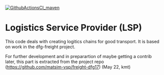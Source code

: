 [![GithubActionsCI_maven](https://github.com/matsim-vsp/logistics/actions/workflows/GithubActionsCI_maven.yml/badge.svg?branch=main)](https://github.com/matsim-vsp/logistics/actions/workflows/GithubActionsCI_maven.yml)

# Logistics Service Provider (LSP)

This code deals with creating logitics chains for good transport. 
It is based on work in the dfg-freight project.

For further development and in preparartion of maybe getting a contrib later, this part is extracted from the project repo (https://github.com/matsim-vsp/freight-dfg17) (May 22, kmt)
